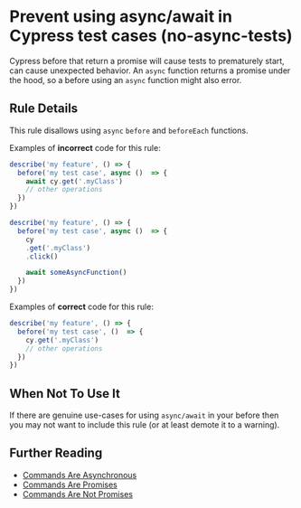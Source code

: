 # Prevent using async/await in Cypress test cases (no-async-tests)

Cypress before that return a promise will cause tests to prematurely start, can cause unexpected behavior. An `async` function returns a promise under the hood, so a before using an `async` function might also error.

## Rule Details

This rule disallows using `async` `before` and `beforeEach` functions.

Examples of **incorrect** code for this rule:

```js
describe('my feature', () => {
  before('my test case', async ()  => {
    await cy.get('.myClass')
    // other operations
  })
})
```

```js
describe('my feature', () => {
  before('my test case', async ()  => {
    cy
    .get('.myClass')
    .click()

    await someAsyncFunction()
  })
})
```

Examples of **correct** code for this rule:

```js
describe('my feature', () => {
  before('my test case', ()  => {
    cy.get('.myClass')
    // other operations
  })
})

```

## When Not To Use It

If there are genuine use-cases for using `async/await` in your before then you may not want to include this rule (or at least demote it to a warning).

## Further Reading

- [Commands Are Asynchronous](https://docs.cypress.io/guides/core-concepts/introduction-to-cypress.html#Commands-Are-Asynchronous)
- [Commands Are Promises](https://docs.cypress.io/guides/core-concepts/introduction-to-cypress.html#Commands-Are-Promises)
- [Commands Are Not Promises](https://docs.cypress.io/guides/core-concepts/introduction-to-cypress.html#Commands-Are-Not-Promises)
